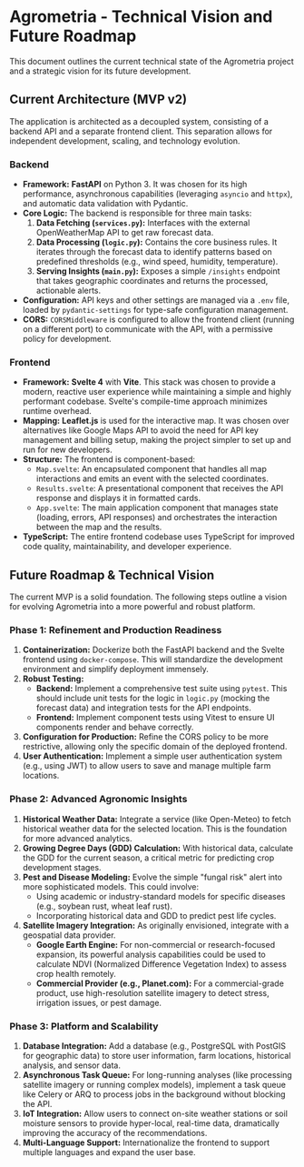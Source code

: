 # Agrometria - Technical Vision and Future Roadmap

This document outlines the current technical state of the Agrometria project and a strategic vision for its future development.

## Current Architecture (MVP v2)

The application is architected as a decoupled system, consisting of a backend API and a separate frontend client. This separation allows for independent development, scaling, and technology evolution.

### Backend

- **Framework:** **FastAPI** on Python 3. It was chosen for its high performance, asynchronous capabilities (leveraging `asyncio` and `httpx`), and automatic data validation with Pydantic.
- **Core Logic:** The backend is responsible for three main tasks:
    1.  **Data Fetching (`services.py`):** Interfaces with the external OpenWeatherMap API to get raw forecast data.
    2.  **Data Processing (`logic.py`):** Contains the core business rules. It iterates through the forecast data to identify patterns based on predefined thresholds (e.g., wind speed, humidity, temperature).
    3.  **Serving Insights (`main.py`):** Exposes a simple `/insights` endpoint that takes geographic coordinates and returns the processed, actionable alerts.
- **Configuration:** API keys and other settings are managed via a `.env` file, loaded by `pydantic-settings` for type-safe configuration management.
- **CORS:** `CORSMiddleware` is configured to allow the frontend client (running on a different port) to communicate with the API, with a permissive policy for development.

### Frontend

- **Framework:** **Svelte 4** with **Vite**. This stack was chosen to provide a modern, reactive user experience while maintaining a simple and highly performant codebase. Svelte's compile-time approach minimizes runtime overhead.
- **Mapping:** **Leaflet.js** is used for the interactive map. It was chosen over alternatives like Google Maps API to avoid the need for API key management and billing setup, making the project simpler to set up and run for new developers.
- **Structure:** The frontend is component-based:
    - `Map.svelte`: An encapsulated component that handles all map interactions and emits an event with the selected coordinates.
    - `Results.svelte`: A presentational component that receives the API response and displays it in formatted cards.
    - `App.svelte`: The main application component that manages state (loading, errors, API responses) and orchestrates the interaction between the map and the results.
- **TypeScript:** The entire frontend codebase uses TypeScript for improved code quality, maintainability, and developer experience.

## Future Roadmap & Technical Vision

The current MVP is a solid foundation. The following steps outline a vision for evolving Agrometria into a more powerful and robust platform.

### Phase 1: Refinement and Production Readiness

1.  **Containerization:** Dockerize both the FastAPI backend and the Svelte frontend using `docker-compose`. This will standardize the development environment and simplify deployment immensely.
2.  **Robust Testing:**
    - **Backend:** Implement a comprehensive test suite using `pytest`. This should include unit tests for the logic in `logic.py` (mocking the forecast data) and integration tests for the API endpoints.
    - **Frontend:** Implement component tests using Vitest to ensure UI components render and behave correctly.
3.  **Configuration for Production:** Refine the CORS policy to be more restrictive, allowing only the specific domain of the deployed frontend.
4.  **User Authentication:** Implement a simple user authentication system (e.g., using JWT) to allow users to save and manage multiple farm locations.

### Phase 2: Advanced Agronomic Insights

1.  **Historical Weather Data:** Integrate a service (like Open-Meteo) to fetch historical weather data for the selected location. This is the foundation for more advanced analytics.
2.  **Growing Degree Days (GDD) Calculation:** With historical data, calculate the GDD for the current season, a critical metric for predicting crop development stages.
3.  **Pest and Disease Modeling:** Evolve the simple "fungal risk" alert into more sophisticated models. This could involve:
    - Using academic or industry-standard models for specific diseases (e.g., soybean rust, wheat leaf rust).
    - Incorporating historical data and GDD to predict pest life cycles.
4.  **Satellite Imagery Integration:** As originally envisioned, integrate with a geospatial data provider.
    - **Google Earth Engine:** For non-commercial or research-focused expansion, its powerful analysis capabilities could be used to calculate NDVI (Normalized Difference Vegetation Index) to assess crop health remotely.
    - **Commercial Provider (e.g., Planet.com):** For a commercial-grade product, use high-resolution satellite imagery to detect stress, irrigation issues, or pest damage.

### Phase 3: Platform and Scalability

1.  **Database Integration:** Add a database (e.g., PostgreSQL with PostGIS for geographic data) to store user information, farm locations, historical analysis, and sensor data.
2.  **Asynchronous Task Queue:** For long-running analyses (like processing satellite imagery or running complex models), implement a task queue like Celery or ARQ to process jobs in the background without blocking the API.
3.  **IoT Integration:** Allow users to connect on-site weather stations or soil moisture sensors to provide hyper-local, real-time data, dramatically improving the accuracy of the recommendations.
4.  **Multi-Language Support:** Internationalize the frontend to support multiple languages and expand the user base.
